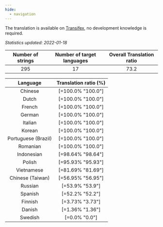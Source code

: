 ```yaml
---
hide:
  - navigation
---
```


<!--
DO NOT EDIT THIS FILE DIRECTLY.
It is generated automatically by transifex_stats.py in the scripts folder.
-->

The translation is available on [Transifex](https://www.transifex.com/quickosm/gui/), no development
knowledge is required.

*Statistics updated: 2022-01-18*

| Number of strings | Number of target languages | Overall Translation ratio |
|:-:|:-:|:-:|
295|17|73.2

| Language | Translation ratio (%) |
|:-:|:-:|
Chinese|[=100.0% "100.0"]|
Dutch|[=100.0% "100.0"]|
French|[=100.0% "100.0"]|
German|[=100.0% "100.0"]|
Italian|[=100.0% "100.0"]|
Korean|[=100.0% "100.0"]|
Portuguese (Brazil)|[=100.0% "100.0"]|
Romanian|[=100.0% "100.0"]|
Indonesian|[=98.64% "98.64"]|
Polish|[=95.93% "95.93"]|
Vietnamese|[=81.69% "81.69"]|
Chinese (Taiwan)|[=56.95% "56.95"]|
Russian|[=53.9% "53.9"]|
Spanish|[=52.2% "52.2"]|
Finnish|[=3.73% "3.73"]|
Danish|[=1.36% "1.36"]|
Swedish|[=0.0% "0.0"]|

